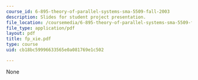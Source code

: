 ```yaml
---
course_id: 6-895-theory-of-parallel-systems-sma-5509-fall-2003
description: Slides for student project presentation.
file_location: /coursemedia/6-895-theory-of-parallel-systems-sma-5509-fall-2003/cb18bc59996633565e0a081769e1c502_fp_xie.pdf
file_type: application/pdf
layout: pdf
title: fp_xie.pdf
type: course
uid: cb18bc59996633565e0a081769e1c502

---
```

None